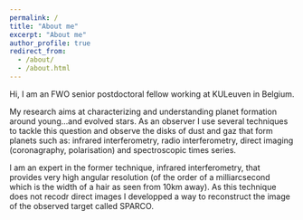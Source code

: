 ```yaml
---
permalink: /
title: "About me"
excerpt: "About me"
author_profile: true
redirect_from:
  - /about/
  - /about.html
---
```


Hi, I am an FWO senior postdoctoral fellow working at KULeuven in Belgium.

My research aims at characterizing and understanding planet formation around young...and evolved stars.
As an observer I use several techniques to tackle this question and observe the disks of dust and gaz that form planets such as: infrared interferometry, radio interferometry, direct imaging (coronagraphy, polarisation) and spectroscopic times series.

I am an expert in the former technique, infrared interferometry, that provides very high angular resolution (of the order of a milliarcsecond which is the width of a hair as seen from 10km away).
As this technique does not recodr direct images I developped a way to reconstruct the image of the observed target called SPARCO.
